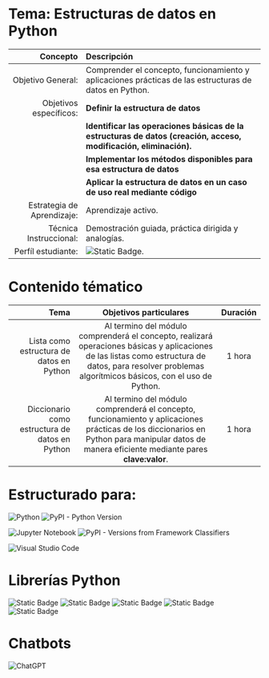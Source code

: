
# Tema: Estructuras de datos en Python
|Concepto|Descripción|
|-:|:-|
|Objetivo General:|Comprender el concepto, funcionamiento y aplicaciones prácticas de las estructuras de datos en Python.|
|Objetivos específicos:|**Definir la estructura de datos**| 
| |**Identificar las operaciones básicas de la estructuras de datos (creación, acceso, modificación, eliminación).**|
| |**Implementar los métodos disponibles para esa estructura de datos**|
| |**Aplicar la estructura de datos en un caso de uso real mediante código**|
|Estrategia de Aprendizaje:|Aprendizaje activo.|
|Técnica Instruccional:|Demostración guiada, práctica dirigida y analogías.|
|Perfíl estudiante:|![Static Badge](https://img.shields.io/badge/Nivel-B%C3%A1sico-white).|

# Contenido tématico
|Tema|Objetivos particulares|Duración|
|-:|:-:|:-:|
|Lista como estructura de datos en Python| Al termino del módulo comprenderá el concepto, realizará operaciones básicas y aplicaciones de las listas como estructura de datos, para resolver problemas algorítmicos básicos, con el uso de Python.|1 hora|
|Diccionario como estructura de datos en Python| Al termino del módulo comprenderá el concepto, funcionamiento y aplicaciones prácticas de los diccionarios en Python para manipular datos de manera eficiente mediante pares **clave:valor**.|1 hora|

# Estructurado para:
![Python](https://img.shields.io/badge/python-3670A0?style=for-the-badge&logo=python&logoColor=ffdd54) ![PyPI - Python Version](https://img.shields.io/pypi/pyversions/3) 

![Jupyter Notebook](https://img.shields.io/badge/jupyter-%23FA0F00.svg?style=for-the-badge&logo=jupyter&logoColor=white) ![PyPI - Versions from Framework Classifiers](https://img.shields.io/pypi/frameworkversions/jupyterlab/jupyterlab)

![Visual Studio Code](https://img.shields.io/badge/Visual%20Studio%20Code-0078d7.svg?style=for-the-badge&logo=visual-studio-code&logoColor=white)

# Librerías Python
![Static Badge](https://img.shields.io/badge/Lybrary-Pandas-green?labelColor=blue)
![Static Badge](https://img.shields.io/badge/Lybrary-NumPy-red?labelColor=blue)
![Static Badge](https://img.shields.io/badge/Lybrary-Matplotlib-yellow?labelColor=blue)
![Static Badge](https://img.shields.io/badge/Lybrary-Seaborn-violet?labelColor=blue)
![Static Badge](https://img.shields.io/badge/Library-customtkinter-indigo)

# Chatbots
![ChatGPT](https://img.shields.io/badge/chatGPT-74aa9c?style=for-the-badge&logo=openai&logoColor=white)

